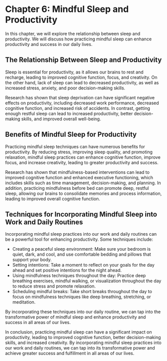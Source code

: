 # Chapter 6: Mindful Sleep and Productivity

In this chapter, we will explore the relationship between sleep and productivity. We will discuss how practicing mindful sleep can enhance productivity and success in our daily lives.

## The Relationship Between Sleep and Productivity

Sleep is essential for productivity, as it allows our brains to rest and recharge, leading to improved cognitive function, focus, and creativity. On the other hand, lack of sleep can lead to decreased productivity, as well as increased stress, anxiety, and poor decision-making skills.

Research has shown that sleep deprivation can have significant negative effects on productivity, including decreased work performance, decreased cognitive function, and increased risk of accidents. In contrast, getting enough restful sleep can lead to increased productivity, better decision-making skills, and improved overall well-being.

## Benefits of Mindful Sleep for Productivity

Practicing mindful sleep techniques can have numerous benefits for productivity. By reducing stress, improving sleep quality, and promoting relaxation, mindful sleep practices can enhance cognitive function, improve focus, and increase creativity, leading to greater productivity and success.

Research has shown that mindfulness-based interventions can lead to improved cognitive function and enhanced executive functioning, which includes skills such as time management, decision-making, and planning. In addition, practicing mindfulness before bed can promote deep, restful sleep, allowing our brains to consolidate memories and process information, leading to improved overall cognitive function.

## Techniques for Incorporating Mindful Sleep into Work and Daily Routines

Incorporating mindful sleep practices into our work and daily routines can be a powerful tool for enhancing productivity. Some techniques include:

* Creating a peaceful sleep environment: Make sure your bedroom is quiet, dark, and cool, and use comfortable bedding and pillows that support your body.
* Setting intentions: Take a moment to reflect on your goals for the day ahead and set positive intentions for the night ahead.
* Using mindfulness techniques throughout the day: Practice deep breathing exercises, mindful walking, or visualization throughout the day to reduce stress and promote relaxation.
* Scheduling mindful breaks: Take short breaks throughout the day to focus on mindfulness techniques like deep breathing, stretching, or meditation.

By incorporating these techniques into our daily routine, we can tap into the transformative power of mindful sleep and enhance productivity and success in all areas of our lives.

In conclusion, practicing mindful sleep can have a significant impact on productivity, leading to improved cognitive function, better decision-making skills, and increased creativity. By incorporating mindful sleep practices into our work and daily routines, we can tap into its transformative power and achieve greater success and fulfillment in all areas of our lives.
